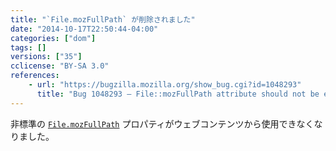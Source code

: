 ```yaml
---
title: "`File.mozFullPath` が削除されました"
date: "2014-10-17T22:50:44-04:00"
categories: ["dom"]
tags: []
versions: ["35"]
cclicense: "BY-SA 3.0"
references:
    - url: "https://bugzilla.mozilla.org/show_bug.cgi?id=1048293"
      title: "Bug 1048293 – File::mozFullPath attribute should not be exposed to content."
---
```

非標準の [`File.mozFullPath`](https://developer.mozilla.org/ja/docs/Web/API/File.mozFullPath) プロパティがウェブコンテンツから使用できなくなりました。
